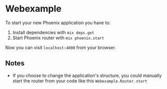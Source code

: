 # Webexample

To start your new Phoenix application you have to:

1. Install dependencies with `mix deps.get`
2. Start Phoenix router with `mix phoenix.start`

Now you can visit `localhost:4000` from your browser.


## Notes

* If you choose to change the application's structure, you could manually start the router from your code like this `Webexample.Router.start`
